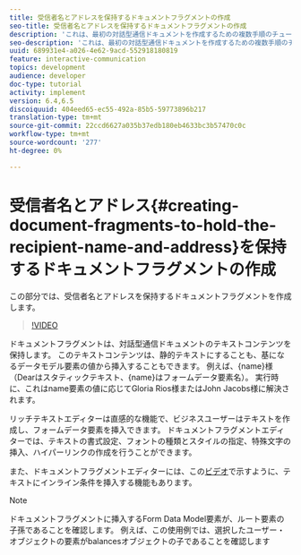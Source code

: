 ```yaml
---
title: 受信者名とアドレスを保持するドキュメントフラグメントの作成
seo-title: 受信者名とアドレスを保持するドキュメントフラグメントの作成
description: 'これは、最初の対話型通信ドキュメントを作成するための複数手順のチュートリアルの5部です。 この部分では、受信者名とアドレスを保持するドキュメントフラグメントを作成します。 '
seo-description: 'これは、最初の対話型通信ドキュメントを作成するための複数手順のチュートリアルの5部です。 この部分では、受信者名とアドレスを保持するドキュメントフラグメントを作成します。 '
uuid: 689931e4-a026-4e62-9acd-552918180819
feature: interactive-communication
topics: development
audience: developer
doc-type: tutorial
activity: implement
version: 6.4,6.5
discoiquuid: 404eed65-ec55-492a-85b5-59773896b217
translation-type: tm+mt
source-git-commit: 22ccd6627a035b37edb180eb4633bc3b57470c0c
workflow-type: tm+mt
source-wordcount: '277'
ht-degree: 0%

---
```



# 受信者名とアドレス{#creating-document-fragments-to-hold-the-recipient-name-and-address}を保持するドキュメントフラグメントの作成

この部分では、受信者名とアドレスを保持するドキュメントフラグメントを作成します。

>[!VIDEO](https://video.tv.adobe.com/v/22350/?quality=9&learn=on)

ドキュメントフラグメントは、対話型通信ドキュメントのテキストコンテンツを保持します。 このテキストコンテンツは、静的テキストにすることも、基になるデータモデル要素の値から挿入することもできます。 例えば、{name}様（Dearはスタティックテキスト、{name}はフォームデータ要素名）。 実行時に、これはname要素の値に応じてGloria Rios様またはJohn Jacobs様に解決されます。

リッチテキストエディターは直感的な機能で、ビジネスユーザーはテキストを作成し、フォームデータ要素を挿入できます。 ドキュメントフラグメントエディターでは、テキストの書式設定、フォントの種類とスタイルの指定、特殊文字の挿入、ハイパーリンクの作成を行うことができます。

また、ドキュメントフラグメントエディターには、この[ビデオ](https://helpx.adobe.com/experience-manager/kt/forms/using/editing-improvements-correspondence-mgmt-feature-video-use.html)で示すように、テキストにインライン条件を挿入する機能もあります。

>[!NOTE]
>
>ドキュメントフラグメントに挿入するForm Data Model要素が、ルート要素の子孫であることを確認します。 例えば、この使用例では、選択したユーザー・オブジェクトの要素がbalancesオブジェクトの子であることを確認します

